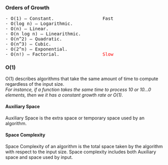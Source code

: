 ### Orders of Growth
<pre>
- O(1) — Constant.                	<span style='color=green'>Fast</span>
- O(log n) — Logarithmic.
- O(n) — Linear.
- O(n log n) — Linearithmic.
- O(n^2) — Quadratic.
- O(n^3) — Cubic.
- O(2^n) — Exponential.
- O(n!) — Factorial.                <span style='color:red'>Slow</span>
</pre>
### O(1) 
O(1) describes algorithms that take the same amount of time to compute regardless of the input size. <br /> 
_For instance, if a function takes the same time to process 10 or 10...0 elements, then we it has a constant growth rate or O(1)._
#### Auxiliary Space 
Auxiliary Space is the extra space or temporary space used by an algorithm. 
#### Space Complexity 
Space Complexity of an algorithm is the total space taken by the algorithm with respect to the input size. Space complexity includes both Auxiliary space and space used by input.